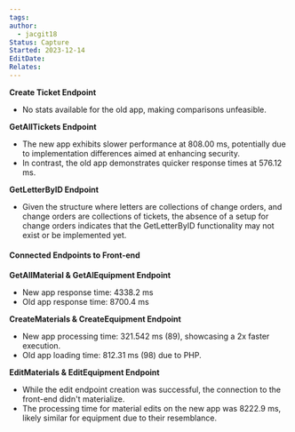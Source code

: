 ```yaml
---
tags: 
author:
  - jacgit18
Status: Capture
Started: 2023-12-14
EditDate: 
Relates:
---
```

**Create Ticket Endpoint**
- No stats available for the old app, making comparisons unfeasible.

**GetAllTickets Endpoint**
- The new app exhibits slower performance at 808.00 ms, potentially due to implementation differences aimed at enhancing security.
- In contrast, the old app demonstrates quicker response times at 576.12 ms.

**GetLetterByID Endpoint**
- Given the structure where letters are collections of change orders, and change orders are collections of tickets, the absence of a setup for change orders indicates that the GetLetterByID functionality may not exist or be implemented yet.
#### **Connected Endpoints to Front-end**

**GetAllMaterial & GetAlEquipment Endpoint**
- New app response time: 4338.2 ms
- Old app response time: 8700.4 ms

**CreateMaterials & CreateEquipment Endpoint**
- New app processing time: 321.542 ms (89), showcasing a 2x faster execution.
- Old app loading time: 812.31 ms (98) due to PHP.

**EditMaterials & EditEquipment Endpoint**
- While the edit endpoint creation was successful, the connection to the front-end didn't materialize.
- The processing time for material edits on the new app was 8222.9 ms, likely similar for equipment due to their resemblance.